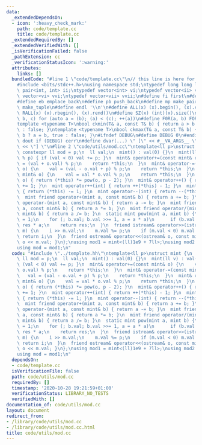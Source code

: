 ```yaml
---
data:
  _extendedDependsOn:
  - icon: ':heavy_check_mark:'
    path: code/template.cc
    title: code/template.cc
  _extendedRequiredBy: []
  _extendedVerifiedWith: []
  _isVerificationFailed: false
  _pathExtension: cc
  _verificationStatusIcon: ':warning:'
  attributes:
    links: []
  bundledCode: "#line 1 \"code/template.cc\"\n// this line is here for a reason\n\
    #include <bits/stdc++.h>\nusing namespace std;\ntypedef long long ll;\ntypedef\
    \ pair<int, int> ii;\ntypedef vector<int> vi;\ntypedef vector<ii> vii;\ntypedef\
    \ vector<vi> vvi;\ntypedef vector<vii> vvii;\n#define fi first\n#define se second\n\
    #define eb emplace_back\n#define pb push_back\n#define mp make_pair\n#define mt\
    \ make_tuple\n#define endl '\\n'\n#define ALL(x) (x).begin(), (x).end()\n#define\
    \ RALL(x) (x).rbegin(), (x).rend()\n#define SZ(x) (int)(x).size()\n#define FOR(a,\
    \ b, c) for (auto a = (b); (a) < (c); ++(a))\n#define F0R(a, b) FOR (a, 0, (b))\n\
    template <typename T>\nbool ckmin(T& a, const T& b) { return a > b ? a = b, true\
    \ : false; }\ntemplate <typename T>\nbool ckmax(T& a, const T& b) { return a <\
    \ b ? a = b, true : false; }\n#ifndef DEBUG\n#define DEBUG 0\n#endif\n#define\
    \ dout if (DEBUG) cerr\n#define dvar(...) \" [\" << #__VA_ARGS__ \": \" << (__VA_ARGS__)\
    \ << \"] \"\n#line 2 \"code/utils/mod.cc\"\ntemplate<ll p>\nstruct mint {\n  static\
    \ constexpr ll mod = p;\n  ll val;\n  mint() : val(0) {}\n  mint(ll v) : val(v\
    \ % p) { if (val < 0) val += p; }\n  mint& operator+=(const mint& o) {\n    val\
    \ = (val + o.val) % p;\n    return *this;\n  }\n  mint& operator-=(const mint&\
    \ o) {\n    val = (val - o.val + p) % p;\n    return *this;\n  }\n  mint& operator*=(const\
    \ mint& o) {\n    val = val * o.val % p;\n    return *this;\n  }\n  mint& operator/=(mint\
    \ o) { return (*this) *= pow(o, p - 2); }\n  mint& operator++() { return (*this)\
    \ += 1; }\n  mint operator++(int) { return ++(*this) - 1; }\n  mint& operator--()\
    \ { return (*this) -= 1; }\n  mint operator--(int) { return --(*this) + 1; }\n\
    \  mint friend operator+(mint a, const mint& b) { return a += b; }\n  mint friend\
    \ operator-(mint a, const mint& b) { return a -= b; }\n  mint friend operator*(mint\
    \ a, const mint& b) { return a *= b; }\n  mint friend operator/(mint a, const\
    \ mint& b) { return a /= b; }\n  static mint pow(mint a, mint b) {\n    mint res\
    \ = 1;\n    for (; b.val; b.val >>= 1, a = a * a)\n      if (b.val & 1) res =\
    \ res * a;\n    return res;\n  }\n  friend istream& operator>>(istream& i, mint&\
    \ m) {\n    i >> m.val;\n    m.val %= p;\n    if (m.val < 0) m.val += p;\n   \
    \ return i;\n  }\n  friend ostream& operator<<(ostream& o, const mint& m) { return\
    \ o << m.val; }\n};\nusing mod1 = mint<(ll)1e9 + 7ll>;\nusing mod2 = mint<998244353ll>;\n\
    using mod = mod1;\n"
  code: "#include \"../template.hh\"\ntemplate<ll p>\nstruct mint {\n  static constexpr\
    \ ll mod = p;\n  ll val;\n  mint() : val(0) {}\n  mint(ll v) : val(v % p) { if\
    \ (val < 0) val += p; }\n  mint& operator+=(const mint& o) {\n    val = (val +\
    \ o.val) % p;\n    return *this;\n  }\n  mint& operator-=(const mint& o) {\n \
    \   val = (val - o.val + p) % p;\n    return *this;\n  }\n  mint& operator*=(const\
    \ mint& o) {\n    val = val * o.val % p;\n    return *this;\n  }\n  mint& operator/=(mint\
    \ o) { return (*this) *= pow(o, p - 2); }\n  mint& operator++() { return (*this)\
    \ += 1; }\n  mint operator++(int) { return ++(*this) - 1; }\n  mint& operator--()\
    \ { return (*this) -= 1; }\n  mint operator--(int) { return --(*this) + 1; }\n\
    \  mint friend operator+(mint a, const mint& b) { return a += b; }\n  mint friend\
    \ operator-(mint a, const mint& b) { return a -= b; }\n  mint friend operator*(mint\
    \ a, const mint& b) { return a *= b; }\n  mint friend operator/(mint a, const\
    \ mint& b) { return a /= b; }\n  static mint pow(mint a, mint b) {\n    mint res\
    \ = 1;\n    for (; b.val; b.val >>= 1, a = a * a)\n      if (b.val & 1) res =\
    \ res * a;\n    return res;\n  }\n  friend istream& operator>>(istream& i, mint&\
    \ m) {\n    i >> m.val;\n    m.val %= p;\n    if (m.val < 0) m.val += p;\n   \
    \ return i;\n  }\n  friend ostream& operator<<(ostream& o, const mint& m) { return\
    \ o << m.val; }\n};\nusing mod1 = mint<(ll)1e9 + 7ll>;\nusing mod2 = mint<998244353ll>;\n\
    using mod = mod1;\n"
  dependsOn:
  - code/template.cc
  isVerificationFile: false
  path: code/utils/mod.cc
  requiredBy: []
  timestamp: '2020-10-28 19:21:59+01:00'
  verificationStatus: LIBRARY_NO_TESTS
  verifiedWith: []
documentation_of: code/utils/mod.cc
layout: document
redirect_from:
- /library/code/utils/mod.cc
- /library/code/utils/mod.cc.html
title: code/utils/mod.cc
---
```


